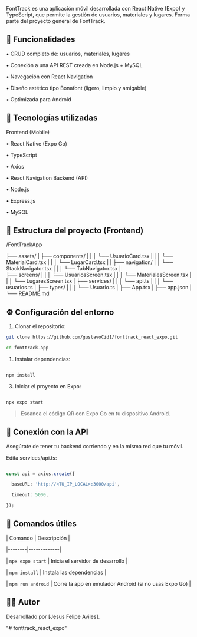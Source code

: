 FontTrack es una aplicación móvil desarrollada con React Native (Expo) y TypeScript, que permite la gestión de usuarios, materiales y lugares. Forma parte del proyecto general de FontTrack.

## 📱 Funcionalidades

• CRUD completo de: usuarios, materiales, lugares

• Conexión a una API REST creada en Node.js + MySQL

• Navegación con React Navigation

• Diseño estético tipo Bonafont (ligero, limpio y amigable)

• Optimizada para Android

## 🚀 Tecnologías utilizadas

Frontend (Mobile)

• React Native (Expo Go)

• TypeScript

• Axios

• React Navigation
Backend (API)

• Node.js

• Express.js

• MySQL

## 📂 Estructura del proyecto (Frontend)

/FontTrackApp

├── assets/
|
├── components/
|   |
│   └── UsuarioCard.tsx
|   |
│   └── MaterialCard.tsx
|   |
│   └── LugarCard.tsx
|   |
├── navigation/
|
│   └── StackNavigator.tsx
|   |
│   └── TabNavigator.tsx
|   
├── screens/
|   |
│   └── UsuariosScreen.tsx
|   |
│   └── MaterialesScreen.tsx
|   |
│   └── LugaresScreen.tsx
|
├── services/
|   |
│   └── api.ts
|   |
│   └── usuarios.ts
|
├── types/
|   |
│   └── Usuario.ts
|
├── App.tsx
|
├── app.json
|
└── README.md

## ⚙️ Configuración del entorno

1.	Clonar el repositorio:

```bash
git clone https://github.com/gustavoCid1/fonttrack_react_expo.git

cd fonttrack-app
```
1. Instalar dependencias:
```bash

npm install
```
3. Iniciar el proyecto en Expo:
```bash

npx expo start

```
> Escanea el código QR con Expo Go en tu dispositivo Android.

## 🔗 Conexión con la API

Asegúrate de tener tu backend corriendo y en la misma red que tu móvil.

Edita services/api.ts:

```ts

const api = axios.create({

  baseURL: 'http://<TU_IP_LOCAL>:3000/api',

  timeout: 5000,

});
```
## 🧪 Comandos útiles

| Comando | Descripción |

|--------|-------------|

| `npx expo start` | Inicia el servidor de desarrollo |

| `npm install` | Instala las dependencias |

| `npm run android` | Corre la app en emulador Android (si no usas Expo Go) |

## 🧑‍💻 Autor

Desarrollado por [Jesus Felipe Aviles].

"# fonttrack_react_expo" 
